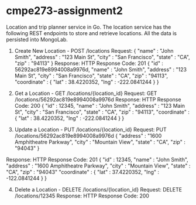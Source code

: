 # cmpe273-assignment2
Location and trip planner service in Go.
The location service has the following REST endpoints to store and retrieve locations. All the data is persisted into MongoLab.
1. Create New Location - POST /locations
Request:
{
   "name" : "John Smith",
   "address" : "123 Main St",
   "city" : "San Francisco",
   "state" : "CA",
   "zip" : "94113"
}
Response:
HTTP Response Code: 201
{
   "id" : 56292ac819e8994008a9976d,
   "name" : "John Smith",
   "address" : "123 Main St",
   "city" : "San Francisco",
   "state" : "CA",
   "zip" : "94113",
   "coordinate" : { 
      "lat" : 38.4220352,
     "lng" : -222.0841244
   }
}

2. Get a Location - GET /locations/{location_id}
Request:
GET /locations/56292ac819e8994008a9976d
Response:
HTTP Response Code: 200
{
   "id" : 12345,
   "name" : "John Smith",
   "address" : "123 Main St",
   "city" : "San Francisco",
   "state" : "CA",
   "zip" : "94113",
   "coordinate" : { 
      "lat" : 38.4220352,
     "lng" : -222.0841244
   }
}


3. Update a Location - PUT /locations/{location_id}
Request:
PUT /locations/56292ac819e8994008a9976d
{
   "address" : "1600 Amphitheatre Parkway",
   "city" : "Mountain View",
   "state" : "CA",
   "zip" : "94043"
}

Response:
HTTP Response Code: 201
{
   "id" : 12345,
   "name" : "John Smith",
   "address" : "1600 Amphitheatre Parkway",
   "city" : "Mountain View",
   "state" : "CA",
   "zip" : "94043"
   "coordinate" : { 
      "lat" : 37.4220352,
     "lng" : -122.0841244
   }
}

4. Delete a Location - DELETE /locations/{location_id}
Request:
DELETE  /locations/12345
Response:
HTTP Response Code: 200
